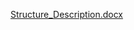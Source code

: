 [Structure_Description.docx](https://github.com/VasilLozev/C-Sharp-OOP/files/9079651/Structure_Description.docx)
